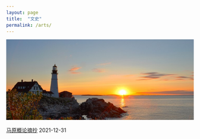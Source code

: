 ```yaml
---
layout: page
title:  "文史"
permalink: /arts/
---
```

![](/img/arts.jpg)

[马原概论摘抄](https://robert1037.github.io/arts/marxism/) 2021-12-31
